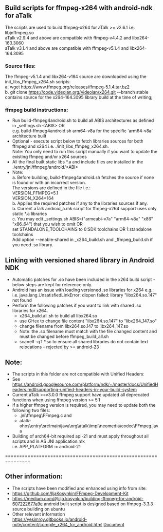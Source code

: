 ## Build scripts for ffmpeg-x264 with android-ndk for aTalk
The scripts are used to build ffmpeg-x264 for aTalk >= v2.6.1 i.e. libjnffmpeg.so<br/>
aTalk v2.9.4 and above are compatible with ffmpeg-v4.4.2 and libx264-163.3060<br/>
aTalk v3.1.4 and above are compatible with ffmpeg-v5.1.4 and libx264-164.3095

### Source files:
The ffmpeg-v5.1.4 and libx264-v164 source are downloaded using the init_libs_ffmpeg_x264.sh scripts:<br/>
  a. wget https://www.ffmpeg.org/releases/ffmpeg-5.1.4.tar.bz2<br/>
  b. git clone https://code.videolan.org/videolan/x264.git --branch stable<br/>
     contains source for the x264-164.3095 library build at the time of writing;

### ffmpeg build instructions:
* Run build-ffmpeg4android.sh to build all ABIS architectures as defined in _settings.sh &lt;ABIS> OR<br/>
  e.g. build-ffmpeg4android.sh arm64-v8a for the specific 'arm64-v8a' architecture built
* Optional - execute script below to fetch libraries sources for both ffmpeg and x264 i.e. ./init_libs_ffmpeg_x264.sh. <br/>
  Note: You only need to run this script manually if you want to update the existing ffmpeg and/or x264 sources<br/>
* All the final built static libs *.a and include files are installed in the ./entry/jni/ffmpeg/android/&lt;ABI>
* Note:<br/>
 a. Before building, build-ffmpeg4android.sh fetches the source if none is found or with an incorrect version.<br/>
    The versions are defined in the file i.e.:<br/>
    VERSION_FFMPEG=5.1<br/>
    VERSION_X264=164<br/>
  b. Applies the required patches if any to the libraries sources if any.<br/>
  b. Current aTalk android_a.mk script for ffmpeg-x264 support uses only static *.a libraries<br/>
  c. You may edit _settings.sh ABIS=("armeabi-v7a" "arm64-v8a" "x86" "x86_64") that you wish to omit OR<br/>
  set STANDALONE_TOOLCHAINS to 0:SDK toolchains OR 1:standalone toolchains<br/>
  Add option --enable-shared in _x264_build.sh and _ffmpeg_build.sh if you need .so library.<br/>

## Linking with versioned shared library in Android NDK
* Automatic patches for .so have been included in the x264 build script - below steps are kept for reference only.
* Android has an issue with loading versioned .so libraries for x264 e.g.:<br/>
  i.e. java.lang.UnsatisfiedLinkError: dlopen failed: library "libx264.so.147" not found
* Perform the following patches if you want to link with shared .so libraries for x264.
  - x264_build.all.sh to build all libx264.so
  - use GHex to change file content "libx264.so.147" to "libx264_147.so"
  - change filename from libx264.so.147 to libx264_147.so
  - Note: the .so filename must match with the file changed content and must be changed before ffmpeg_build_all.sh
  - scanelf -qT *.so to ensure all shared libraries do not contain text relocations - rejected by >= android-23

## Note:
* The scripts in this folder are not compatible with Unified Headers:
* See https://android.googlesource.com/platform/ndk/+/master/docs/UnifiedHeaders.md#supporting-unified-headers-in-your-build-system
* Current aTalk >=v3.0.0 ffmpeg support have updated all deprecated functions when using ffmpeg version >= 5.1
* If a higher ffmpeg version is required, you may need to update both the following two files:
  - .jni\ffmpeg\FFmpeg.c and
  - atalk-ohos\entry\src\main\java\org\atalk\impl\neomedia\codec\FFmpeg.java
* Building of arch64-bit required api-21 and must apply throughout all scripts and in AS JNI application.mk<br/>
i.e. APP_PLATFORM := android-21

===============================================================

## Other information:

* The scripts have been modified and enhanced using info from site:
* https://github.com/IljaKosynkin/FFmpeg-Development-Kit
* https://medium.com/@ilja.kosynkin/building-ffmpeg-for-android-607222677a9e
android built script is designed based on ffmpeg-3.3.3 source building on ubuntu
* Other relevant information<br/>
https://yesimroy.gitbooks.io/android-note/content/compile_x264_for_android.html
[Document](https://yesimroy.gitbooks.io/android-note/content/ffmpeg_build_process.html)
